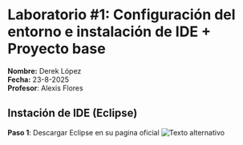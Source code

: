 # Laboratorio #1:  Configuración del entorno e instalación de IDE + Proyecto base

**Nombre:** Derek López <br>
**Fecha:** 23-8-2025 <br>
**Profesor**: Alexis Flores

## Instación de IDE (Eclipse)
**Paso 1**:
Descargar Eclipse en su pagina oficial
![Texto alternativo](images/paginaoficial.png)
